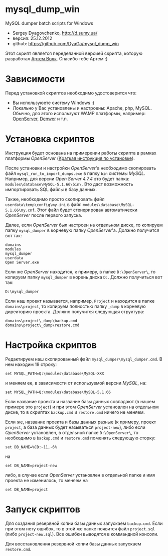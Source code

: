 mysql_dump_win
==============

MySQL dumper batch scripts for Windows

- Sergey Dyagovchenko, http://d.sumy.ua/
- версия: 25.12.2012
- github: https://github.com/DyaGa/mysql_dump_win

Этот скрипт является переделанной версией скрипта, которую разработал [Артем Волк](http://artvolk.sumy.ua/). Спасибо тебе Артем :)

Зависимости
===========

Перед установкой скриптов необходимо удостоверится что:

 - Вы используюете систему Windows :)
 - Локально у Вас установлены и настроены: Apache, php, MySQL. Обычно, для этого используют WAMP платформы, например: [OpenServer](http://open-server.ru/), [Denwer](http://www.denwer.ru/) и т.п.

Установка скриптов
=======================

Инструкция будет основана на примерении работы скрипта в рамках платформы *OpenServer* ([Краткая инструкция по установке](https://github.com/DyaGa/dev-workspace/wiki/WAMP-платформа-OpenServer.-Установка-и-настройка)).

После установки и настройки *OpenServer*'а необходимо скопировать файл `mysql_run_to_import_dumps.exe` в папку `bin` системы *MySQL*. Например, для версии *Open Server 4.7.4* это будет папка: `modules\database\MySQL-5.1.66\bin\`. Это даст возможность импортировать SQL файлы в базу данных.

Также, необходимо просто скопировать файл `userdata\temp\config\my.ini` в файл `modules\database\MySQL-5.1.66\my.cnf`. Этот файл будет сгенерирован автоматически *OpenServer* после первого запуска.

Далее, если *OpenServer* был настроен на отдельном диске, то копируем папку `mysql_dumper` в корневую папку *OpenServer*'а. Должно получится вот так:

```
domains
modules
mysql_dumper
userdata
Open Server.exe
```

Если же *OpenServer* находится, к примеру, в папке `D:\OpenServer\`, то копируем папку `mysql_dumper` в корень диска `D:`. Должно получиться вот так:

```
D:\mysql_dumper
```

Если наш проект называется, например, `Project` и находится в папке `domains\project`, то копируем полностью папку `_dump` в корневую директорию проекта. Должно получится следующая структура:

```
domains\project\_dump\backup.cmd
domains\project\_dump\restore.cmd
```

Настройка скриптов
==================

Редактируем наш скопированный файл `mysql_dumper\mysql_dumper.cmd`. В нем находим 19 строку:

```
set MYSQL_PATH=Q:\modules\database\MySQL-XXX
```

и меняем ее, в зависимости от используемой версии *MySQL*, на:

```
set MYSQL_PATH=Q:\modules\database\MySQL-5.1.66
```

Если название проекта и название базы данных совпадают (в нашем примере это `project`) и при этом *OpenServer* установлен на отдельном диске, то в скриптах `backup.cmd` и `restore.cmd` ничего не меняем.

Если же, название проекта и базы данных разные (к примеру, проект `project`, а база данных будет называться `project-new`), либо если *OpenServer* установлен, в отдельной папке `D:\OpenServer\`, то необходимо в `backup.cmd` и `restore.cmd` поменять следующую сторку:

```
set DB_NAME=%CD:~11,-6%
```

на

```
set DB_NAME=project-new
```

либо, в случае если *OpenServer* установлен в отдельной папке и имя проекта не изменилось, то меняем на

```
set DB_NAME=project
```

Запуск скриптов
===============

Для создания резервной копии базы данных запускаем `backup.cmd`. Если при этом нету ошибок, то в этой же папке появится файл `project.sql` (либо `project-new.sql`). Все ошибки выводятся в коммандной консоли.

Для восстановления резервной копии базы данных запускаем `restore.cmd`.
